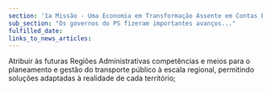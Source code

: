 ```yaml
---
section: '1a Missão - Uma Economia em Transformação Assente em Contas Equilibradas'
sub_section: "Os governos do PS fizeram importantes avanços..."
fulfilled_date:
links_to_news_articles:
---
```


Atribuir às futuras Regiões Administrativas competências e meios para o planeamento e gestão do transporte público à escala regional, permitindo soluções adaptadas à realidade de cada território;